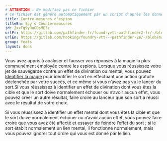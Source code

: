 ```yaml
---
# ATTENTION : Ne modifiez pas ce fichier
# Ce fichier est généré automatiquement par un script d'après les données du module Foundry VTT officiel et de sa traduction
title: Contre-mesures d'espion
titleEn: Spy's Countermeasures
id: 2xxFg9yRuCDpME3z
urlFr: https://gitlab.com/pathfinder-fr/foundryvtt-pathfinder2-fr/-/blob/master/data/feats/2xxFg9yRuCDpME3z.htm
urlEn: https://gitlab.com/hooking/foundry-vtt---pathfinder-2e/-/blob/master/packs/data/feats.db/spy-s-countermeasures.json
group: feats
layout: dons
---
```

Vous avez appris à analyser et fausser vos réponses à la magie la plus communément employée contre les espions. Lorsque vous réussissez votre jet de sauvegarde contre un effet de divination ou mental, vous pouvez [Identifier la magie](../actions/identifier-la-magie.md) pour identifier le sort en effectuant une action gratuite déclenchée par votre succès, et ce même si vous n’avez pas vu le lancer du sort.Si vous réussissez à identifier un effet de divination dont vous êtes la cible et que le sort doive normalement échouer ou n’avoir aucun effet, vous pouvez créer un autre résultat, faire croire au lanceur que son sort a réussi avec le résultat de votre choix.

Si vous réussissez à identifier un effet mental dont vous êtes la cible et que le sort doive normalement échouer ou n’avoir aucun effet, vous pouvez faire croire que vous avez été affecté et essayer de feindre l’effet du sort ; si le sort établit normalement un lien mental, il fonctionne normalement, mais vous pouvez ignorer tout ordre qui vous est donné par le lien.


